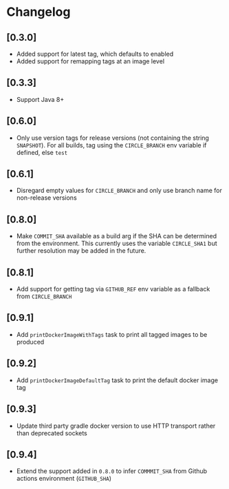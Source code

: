 # Changelog

## [0.3.0]

- Added support for latest tag, which defaults to enabled
- Added support for remapping tags at an image level

## [0.3.3]

- Support Java 8+

## [0.6.0]

- Only use version tags for release versions (not containing the string `SNAPSHOT`). For all builds,
  tag using the `CIRCLE_BRANCH` env variable if defined, else `test`

## [0.6.1]

- Disregard empty values for `CIRCLE_BRANCH` and only use branch name for non-release versions

## [0.8.0]

- Make `COMMIT_SHA` available as a build arg if the SHA can be determined from the environment.
  This currently uses the variable `CIRCLE_SHA1` but further resolution may be added in the future.

## [0.8.1]

- Add support for getting tag via `GITHUB_REF` env variable as a fallback from `CIRCLE_BRANCH`

## [0.9.1]

- Add `printDockerImageWithTags` task to print all tagged images to be produced

## [0.9.2]

- Add `printDockerImageDefaultTag` task to print the default docker image tag

## [0.9.3]

- Update third party gradle docker version to use HTTP transport rather than deprecated sockets

## [0.9.4]

- Extend the support added in `0.8.0` to infer `COMMMIT_SHA` from Github actions
  environment (`GITHUB_SHA`)
